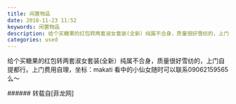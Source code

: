 ```yaml
---
title: 闲置物品
date: 2018-11-23 11:52
keywords: 闲置物品
description: 给个买糖果的红包转两套淑女套装(全新）纯属不合身，质量很好雪纺的，上门自提都行。上门费用自理，坐标：makati 看中的小仙女随时可以联系09062159565么～
categories: used
---
```

<td class="t_f" id="postmessage_2336460">

给个买糖果的红包转两套淑女套装(全新）纯属不合身，质量很好雪纺的，上门自提都行。上门费用自理，坐标：makati 看中的小仙女随时可以联系09062159565<img alt="" border="0" class="zoom" data-cf-modified-b7150485910f07776497571d-="" file="http://www.flw.ph//mobcent//app/data/phiz/default/07.png" id="aimg_Fuub7" lazyloadthumb="1" onclick="" onmouseover="" src="http://www.flw.ph//mobcent//app/data/phiz/default/07.png"/>么～<br/>
<img alt="" border="0" class="zoom" data-cf-modified-b7150485910f07776497571d-="" file="http://www.flw.ph/data/appbyme/upload/image/201811/23/wKrZKBRCUzLa.jpg" id="aimg_AZnEl" lazyloadthumb="1" onclick="" onmouseover="" src="http://www.flw.ph/data/appbyme/upload/image/201811/23/wKrZKBRCUzLa.jpg"/><br/>
<img alt="" border="0" class="zoom" data-cf-modified-b7150485910f07776497571d-="" file="http://www.flw.ph/data/appbyme/upload/image/201811/23/eLKY0NOhntlh.jpg" id="aimg_fHJZT" lazyloadthumb="1" onclick="" onmouseover="" src="http://www.flw.ph/data/appbyme/upload/image/201811/23/eLKY0NOhntlh.jpg"/><br/>
<img alt="" border="0" class="zoom" data-cf-modified-b7150485910f07776497571d-="" file="http://www.flw.ph/data/appbyme/upload/image/201811/23/g6ijbIIewr2o.jpg" id="aimg_qzlVl" lazyloadthumb="1" onclick="" onmouseover="" src="http://www.flw.ph/data/appbyme/upload/image/201811/23/g6ijbIIewr2o.jpg"/><br/>
<img alt="" border="0" class="zoom" data-cf-modified-b7150485910f07776497571d-="" file="http://www.flw.ph/data/appbyme/upload/image/201811/23/OOwh6qfLV1sn.jpg" id="aimg_i41cS" lazyloadthumb="1" onclick="" onmouseover="" src="http://www.flw.ph/data/appbyme/upload/image/201811/23/OOwh6qfLV1sn.jpg"/><br/>
</td>
###### 转载自[菲龙网]